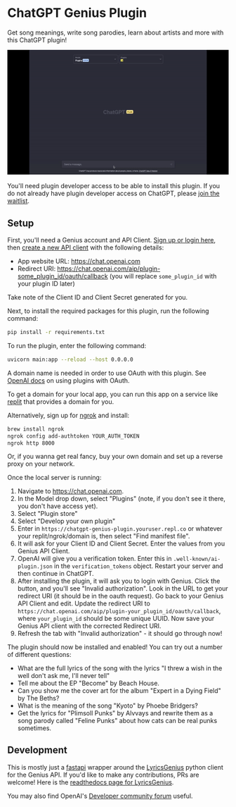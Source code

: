 # ChatGPT Genius Plugin

Get song meanings, write song parodies, learn about artists and more with this ChatGPT plugin!  

![GIF of plugin in action](./assets/plugin.gif)
  
You'll need plugin developer access to be able to install this plugin. If you do not already have plugin developer access on ChatGPT, please [join the waitlist](https://openai.com/waitlist/plugins).

## Setup

First, you'll need a Genius account and API Client. [Sign up or login here](https://genius.com/api-clients), then [create a new API client](https://genius.com/api-clients/new) with the following details:
- App website URL: https://chat.openai.com
- Redirect URI: https://chat.openai.com/aip/plugin-some_plugin_id/oauth/callback (you will replace `some_plugin_id` with your plugin ID later)

Take note of the Client ID and Client Secret generated for you.

Next, to install the required packages for this plugin, run the following command:

```bash
pip install -r requirements.txt
```

To run the plugin, enter the following command:

```bash
uvicorn main:app --reload --host 0.0.0.0
```

A domain name is needed in order to use OAuth with this plugin. See [OpenAI docs](https://platform.openai.com/docs/plugins/authentication/oauth) on using plugins with OAuth.

To get a domain for your local app, you can run this app on a service like [replit](https://replit.com/github) that provides a domain for you.

Alternatively, sign up for [ngrok](https://ngrok.com/) and install:

```
brew install ngrok
ngrok config add-authtoken YOUR_AUTH_TOKEN
ngrok http 8000
```

Or, if you wanna get real fancy, buy your own domain and set up a reverse proxy on your network.

Once the local server is running:

1. Navigate to https://chat.openai.com. 
2. In the Model drop down, select "Plugins" (note, if you don't see it there, you don't have access yet).
3. Select "Plugin store"
4. Select "Develop your own plugin"
5. Enter in `https://chatgpt-genius-plugin.youruser.repl.co` or whatever your replit/ngrok/domain is, then select "Find manifest file".
6. It will ask for your Client ID and Client Secret. Enter the values from you Genius API Client.
7. OpenAI will give you a verification token. Enter this in `.well-known/ai-plugin.json` in the `verification_tokens` object. Restart your server and then continue in ChatGPT.
8. After installing the plugin, it will ask you to login with Genius. Click the button, and you'll see "Invalid authorization". Look in the URL to get your redirect URI (it should be in the oauth request). Go back to your Genius API Client and edit. Update the redirect URI to `https://chat.openai.com/aip/plugin-your_plugin_id/oauth/callback`, where `your_plugin_id` should be some unique UUID. Now save your Genius API client with the corrected Redirect URI.
9. Refresh the tab with "Invalid authorization" - it should go through now!

The plugin should now be installed and enabled! You can try out a number of different questions:

- What are the full lyrics of the song with the lyrics "I threw a wish in the well don't ask me, I'll never tell"
- Tell me about the EP "Become" by Beach House.
- Can you show me the cover art for the album "Expert in a Dying Field" by The Beths?
- What is the meaning of the song "Kyoto" by Phoebe Bridgers?
- Get the lyrics for "Plimsoll Punks" by Alvvays and rewrite them as a song parody called "Feline Punks" about how cats can be real punks sometimes.

## Development

This is mostly just a [fastapi](https://fastapi.tiangolo.com/) wrapper around the [LyricsGenius](https://github.com/johnwmillr/LyricsGenius) python client for the Genius API. If you'd like to make any contributions, PRs are welcome! Here is the [readthedocs page for LyricsGenius](https://lyricsgenius.readthedocs.io/en/master/index.html).

You may also find OpenAI's [Developer community forum](https://community.openai.com/c/chat-plugins/20) useful.
